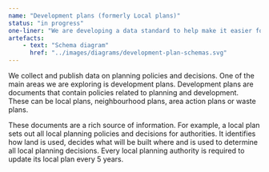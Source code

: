 ```yaml
---
name: "Development plans (formerly Local plans)"
status: "in progress"
one-liner: "We are developing a data standard to help make it easier for Local authorities to publish their local plans and policies as data."
artefacts:
    - text: "Schema diagram"
      href: "../images/diagrams/development-plan-schemas.svg"
---
```


We collect and publish data on planning policies and decisions. One of the main areas we are exploring is development plans. Development plans are documents that contain policies related to planning and development. These can be local plans, neighbourhood plans, area action plans or waste plans.

These documents are a rich source of information. For example, a local plan sets out all local planning policies and decisions for authorities. It identifies how land is used, decides what will be built where and is used to determine all local planning decisions. Every local planning authority is required to update its local plan every 5 years.

